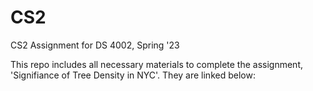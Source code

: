 # CS2
CS2 Assignment for DS 4002, Spring '23

This repo includes all necessary materials to complete the assignment, 'Signifiance of Tree Density in NYC'. They are linked below:
